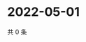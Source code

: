 # 2022-05-01

共 0 条

<!-- BEGIN WEIBO -->
<!-- 最后更新时间 Sun May 01 2022 15:15:13 GMT+0800 (China Standard Time) -->

<!-- END WEIBO -->
